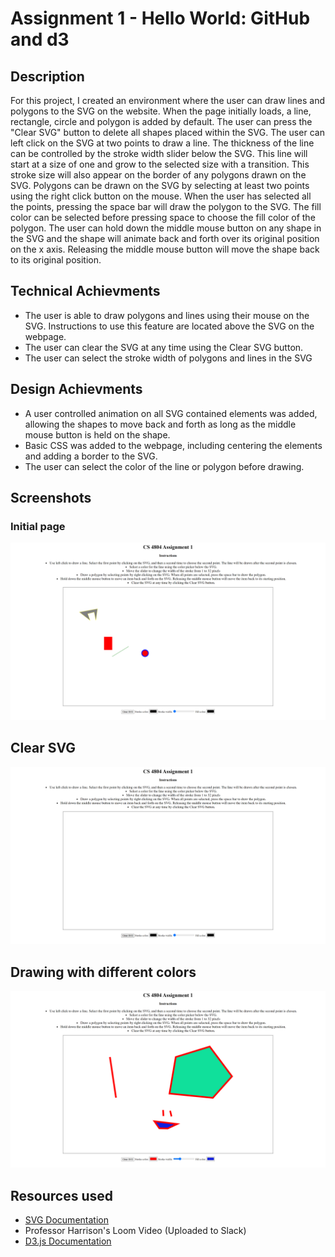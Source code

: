 Assignment 1 - Hello World: GitHub and d3  
===
## Description
For this project, I created an environment where the user can draw lines and polygons to the SVG on the website. When the page initially loads, a line, rectangle, circle and polygon is added by default. The user can press the "Clear SVG" button to delete all shapes placed within the SVG. The user can left click on the SVG at two points to draw a line. The thickness of the line can be controlled by the stroke width slider below the SVG. This line will start at a size of one and grow to the selected size with a transition. This stroke size will also appear on the border of any polygons drawn on the SVG. Polygons can be drawn on the SVG by selecting at least two points using the right click button on the mouse. When the user has selected all the points, pressing the space bar will draw the polygon to the SVG. The fill color can be selected before pressing space to choose the fill color of the polygon. The user can hold down the middle mouse button on any shape in the SVG and the shape will animate back and forth over its original position on the x axis. Releasing the middle mouse button will move the shape back to its original position. 

## Technical Achievments
- The user is able to draw polygons and lines using their mouse on the SVG. Instructions to use this feature are located above the SVG on the webpage.
- The user can clear the SVG at any time using the Clear SVG button. 
- The user can select the stroke width of polygons and lines in the SVG

## Design Achievments
- A user controlled animation on all SVG contained elements was added, allowing the shapes to move back and forth as long as the middle mouse button is held on the shape. 
- Basic CSS was added to the webpage, including centering the elements and adding a border to the SVG. 
- The user can select the color of the line or polygon before drawing. 

## Screenshots
### Initial page
![Initial Page](images/initPage.png)
## Clear SVG
![Clear SVG](images/clearSVG.png)
## Drawing with different colors
![Drawing with different colors](images/drawingColor.png)

## Resources used
- [SVG Documentation](https://developer.mozilla.org/en-US/docs/Web/SVG)
- Professor Harrison's Loom Video (Uploaded to Slack)
- [D3.js Documentation](https://devdocs.io/d3~6/)